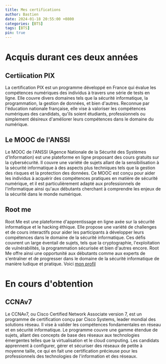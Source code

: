 ```yaml
---
title: Mes certifications
author: Bastien
date: 2024-01-18 20:55:00 +0800
categories: [BTS]
tags: [BTS]
pin: true
--- 
```

# Acquis durant ces deux années 

## Certiication PIX

La certification PIX est un programme développé en France qui évalue les compétences numériques des individus à travers une série de tests en ligne. Elle couvre divers domaines tels que la sécurité informatique, la programmation, la gestion de données, et bien d'autres. Reconnue par l'éducation nationale française, elle vise à valoriser les compétences numériques des candidats, qu'ils soient étudiants, professionnels ou simplement désireux d'améliorer leurs compétences dans le domaine du numérique.

## Le MOOC de l'ANSSI

Le MOOC de l'ANSSI (Agence Nationale de la Sécurité des Systèmes d'Information) est une plateforme en ligne proposant des cours gratuits sur la cybersécurité. Il couvre une variété de sujets allant de la sensibilisation à la sécurité informatique à des aspects plus techniques tels que la gestion des risques et la protection des données. Ce MOOC est conçu pour aider les individus à acquérir des compétences pratiques en matière de sécurité numérique, et il est particulièrement adapté aux professionnels de l'informatique ainsi qu'aux débutants cherchant à comprendre les enjeux de la sécurité dans le monde numérique.

## Root me 

Root Me est une plateforme d'apprentissage en ligne axée sur la sécurité informatique et le hacking éthique. Elle propose une variété de challenges et de cours interactifs pour aider les participants à développer leurs compétences dans le domaine de la sécurité informatique. Ces défis couvrent un large éventail de sujets, tels que la cryptographie, l'exploitation de vulnérabilités, la programmation sécurisée et bien d'autres encore. Root Me offre ainsi une opportunité aux débutants comme aux experts de s'entraîner et de progresser dans le domaine de la sécurité informatique de manière ludique et pratique. Voici [mon profil](https://www.root-me.org/Talah-642959?lang=fr#f30b15ed61d0e8860f8806f0f80c561e)

# En cours d'obtention 

## CCNAv7

Le CCNAv7, ou Cisco Certified Network Associate version 7, est un programme de certification conçu par Cisco Systems, leader mondial des solutions réseau. Il vise à valider les compétences fondamentales en réseau et en sécurité informatique. Le programme couvre une gamme étendue de sujets, allant des concepts de base des réseaux aux technologies émergentes telles que la virtualisation et le cloud computing. Les candidats apprennent à configurer, gérer et sécuriser des réseaux de petite à moyenne taille, ce qui en fait une certification précieuse pour les professionnels des technologies de l'information et des réseaux.